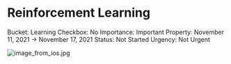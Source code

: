 # Reinforcement Learning

Bucket: Learning
Checkbox: No
Importance: Important
Property: November 11, 2021 → November 17, 2021
Status: Not Started
Urgency: Not Urgent

![image_from_ios.jpg](Reinforcement%20Learning%20e11cc768d4be4e0586d1fee15c80a688/image_from_ios.jpg)